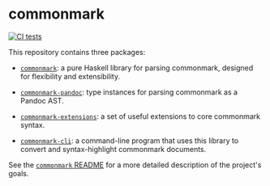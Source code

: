 # commonmark

[![CI
tests](https://github.com/jgm/commonmark-hs/workflows/CI%20tests/badge.svg)](https://github.com/jgm/commonmark-hs/actions)

This repository contains three packages:

- [`commonmark`](commonmark/):
  a pure Haskell library for parsing commonmark,
  designed for flexibility and extensibility.

- [`commonmark-pandoc`](commonmark-pandoc/):
  type instances for parsing commonmark as a Pandoc AST.

- [`commonmark-extensions`](commonmark-extensions/):
  a set of useful extensions to core commonmark syntax.

- [`commonmark-cli`](commonmark-cli/): a
  command-line program that uses this library to convert
  and syntax-highlight commonmark documents.

See the [`commonmark` README](commonmark/) for a
more detailed description of the project's goals.

